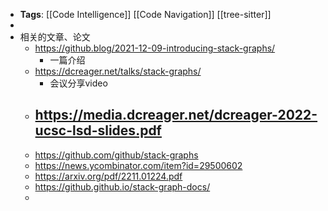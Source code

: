 - **Tags**: [[Code Intelligence]] [[Code Navigation]] [[tree-sitter]]
-
- 相关的文章、论文
	- https://github.blog/2021-12-09-introducing-stack-graphs/
		- 一篇介绍
	- https://dcreager.net/talks/stack-graphs/
		- 会议分享video
	- https://media.dcreager.net/dcreager-2022-ucsc-lsd-slides.pdf
		-
	- https://github.com/github/stack-graphs
	- https://news.ycombinator.com/item?id=29500602
	- https://arxiv.org/pdf/2211.01224.pdf
	- https://github.github.io/stack-graph-docs/
	-